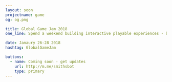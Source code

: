```yaml
---
layout: soon
projectname: game
og: og.png

title: Global Game Jam 2018
one_line: Spend a weekend building interactive playable experiences - both digital and tabletop. You'll get support from mentors and take part in a friendly show & tell.

date: Janaury 26-28 2018
hashtag: GlobalGameJam

buttons:
  - name: Coming soon - get updates
    url: http://m.me/smithsbot
    type: primary
---
```

